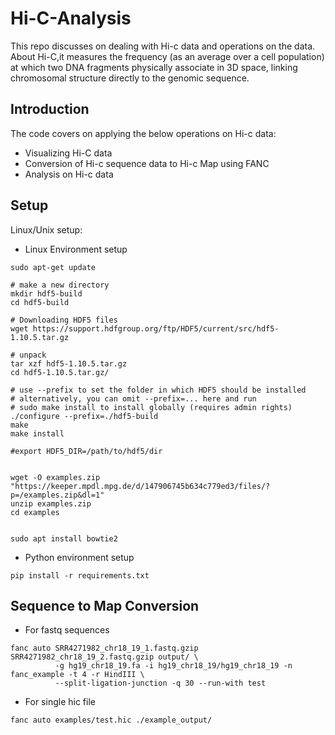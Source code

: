 # Hi-C-Analysis 

This repo discusses on dealing with Hi-c data and operations on the data. About Hi-C,it measures the frequency (as an average over a cell population) at which two DNA fragments physically associate in 3D space, linking chromosomal structure directly to the genomic sequence.

## Introduction
The code covers on applying the below operations on Hi-c data:
* Visualizing Hi-C data
* Conversion of Hi-c sequence data to Hi-c Map using FANC
* Analysis on Hi-c data

## Setup

Linux/Unix setup:
* Linux Environment setup

```
sudo apt-get update 

# make a new directory
mkdir hdf5-build
cd hdf5-build

# Downloading HDF5 files
wget https://support.hdfgroup.org/ftp/HDF5/current/src/hdf5-1.10.5.tar.gz

# unpack
tar xzf hdf5-1.10.5.tar.gz
cd hdf5-1.10.5.tar.gz/

# use --prefix to set the folder in which HDF5 should be installed
# alternatively, you can omit --prefix=... here and run
# sudo make install to install globally (requires admin rights)
./configure --prefix=./hdf5-build
make
make install

#export HDF5_DIR=/path/to/hdf5/dir


wget -O examples.zip "https://keeper.mpdl.mpg.de/d/147906745b634c779ed3/files/?p=/examples.zip&dl=1"
unzip examples.zip
cd examples


sudo apt install bowtie2
```
* Python environment setup

```pip install -r requirements.txt```

## Sequence to Map Conversion
* For fastq sequences
```
fanc auto SRR4271982_chr18_19_1.fastq.gzip SRR4271982_chr18_19_2.fastq.gzip output/ \
          -g hg19_chr18_19.fa -i hg19_chr18_19/hg19_chr18_19 -n fanc_example -t 4 -r HindIII \
          --split-ligation-junction -q 30 --run-with test
```
* For single hic file

```fanc auto examples/test.hic ./example_output/ ```
